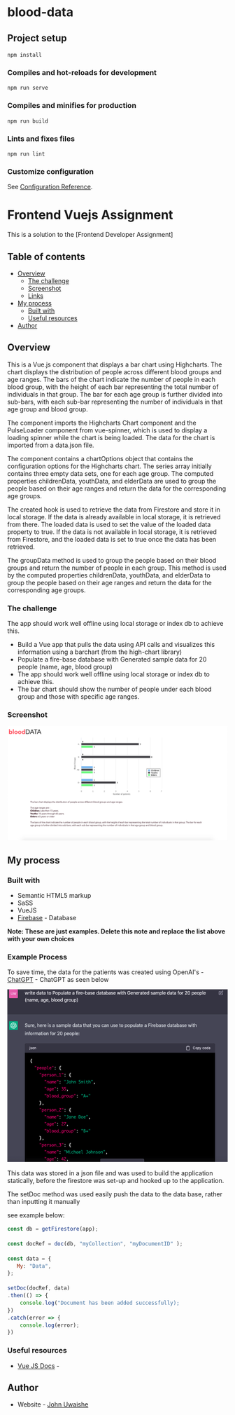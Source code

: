 # blood-data

## Project setup
```
npm install
```

### Compiles and hot-reloads for development
```
npm run serve
```

### Compiles and minifies for production
```
npm run build
```

### Lints and fixes files
```
npm run lint
```

### Customize configuration
See [Configuration Reference](https://cli.vuejs.org/config/).

# Frontend Vuejs Assignment

This is a solution to the [Frontend Developer Assignment]

## Table of contents

- [Overview](#overview)
  - [The challenge](#the-challenge)
  - [Screenshot](#screenshot)
  - [Links](#links)
- [My process](#my-process)
  - [Built with](#built-with)
  - [Useful resources](#useful-resources)
- [Author](#author)

## Overview

This is a Vue.js component that displays a bar chart using Highcharts. The chart displays the distribution of people across different blood groups and age ranges. The bars of the chart indicate the number of people in each blood group, with the height of each bar representing the total number of individuals in that group. The bar for each age group is further divided into sub-bars, with each sub-bar representing the number of individuals in that age group and blood group.

The component imports the Highcharts Chart component and the PulseLoader component from vue-spinner, which is used to display a loading spinner while the chart is being loaded. The data for the chart is imported from a data.json file.

The component contains a chartOptions object that contains the configuration options for the Highcharts chart. The series array initially contains three empty data sets, one for each age group. The computed properties childrenData, youthData, and elderData are used to group the people based on their age ranges and return the data for the corresponding age groups.

The created hook is used to retrieve the data from Firestore and store it in local storage. If the data is already available in local storage, it is retrieved from there. The loaded data is used to set the value of the loaded data property to true. If the data is not available in local storage, it is retrieved from Firestore, and the loaded data is set to true once the data has been retrieved.

The groupData method is used to group the people based on their blood groups and return the number of people in each group. This method is used by the computed properties childrenData, youthData, and elderData to group the people based on their age ranges and return the data for the corresponding age groups.

### The challenge



The app should work well offline using local storage or index db to achieve this.
- Build a Vue app that pulls the data using API calls and visualizes this information using a barchart (from the high-chart library)
- Populate a fire-base database with Generated sample data for 20 people (name, age, blood group)
- The app should work well offline using local storage or index db to achieve this.
- The bar chart should show the number of people under each blood group and those with specific age ranges.


### Screenshot

![](./screenshot1.png)


## My process

### Built with

- Semantic HTML5 markup
- SaSS
- VueJS
- [Firebase](https://firebase.google.com/) - Database

**Note: These are just examples. Delete this note and replace the list above with your own choices**

### Example Process

To save time, the data for the patients was created using OpenAI's - [ChatGPT](https://chat.openai.com/) - ChatGPT as seen below

![](./datashot.png)

This data was stored in a json file and was used to build the application statically, before the firestore was set-up and hooked up to the application.

The setDoc method was used easily push the data to the data base, rather than inputting it manually



see example below:

```js
const db = getFirestore(app);

const docRef = doc(db, "myCollection", "myDocumentID" );

const data = {
   My: "Data",
};

setDoc(docRef, data)
.then(() => {
    console.log("Document has been added successfully);
})
.catch(error => {
    console.log(error);
})
```


### Useful resources

- [Vue JS Docs](https://vuejs.org/guide/introduction.html) - 

## Author

- Website - [John Uwaishe](https://www.johnwav.space)
